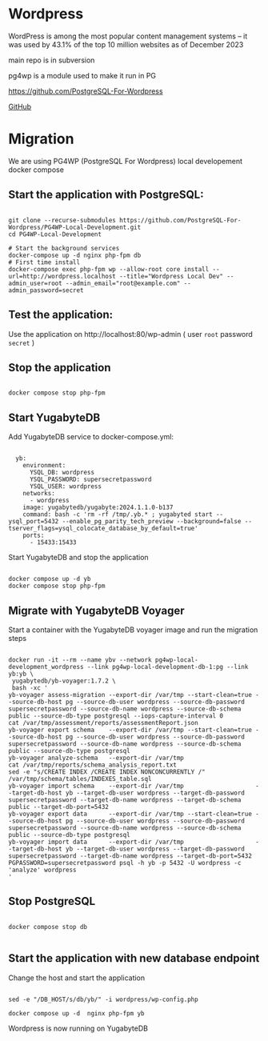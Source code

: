 # Wordpress

WordPress is among the most popular content management systems – it was used by 43.1% of the top 10 million websites as of December 2023

main repo is in subversion

pg4wp is a module used to make it run in PG

https://github.com/PostgreSQL-For-Wordpress

[GitHub](https://github.com/WordPress)

# Migration

We are using PG4WP (PostgreSQL For Wordpress) local developement docker compose

## Start the application with PostgreSQL:

```

git clone --recurse-submodules https://github.com/PostgreSQL-For-Wordpress/PG4WP-Local-Development.git
cd PG4WP-Local-Development

# Start the background services
docker-compose up -d nginx php-fpm db
# First time install
docker-compose exec php-fpm wp --allow-root core install --url=http://wordpress.localhost --title="Wordpress Local Dev" --admin_user=root --admin_email="root@example.com" --admin_password=secret

```
## Test the application:

Use the application on http://localhost:80/wp-admin ( user `root` password `secret` )

## Stop the application
```

docker compose stop php-fpm

```

## Start YugabyteDB

Add YugabyteDB service to docker-compose.yml:
```

  yb:
    environment:
      YSQL_DB: wordpress
      YSQL_PASSWORD: supersecretpassword
      YSQL_USER: wordpress
    networks:
      - wordpress
    image: yugabytedb/yugabyte:2024.1.1.0-b137
    command: bash -c 'rm -rf /tmp/.yb.* ; yugabyted start --ysql_port=5432 --enable_pg_parity_tech_preview --background=false --tserver_flags=ysql_colocate_database_by_default=true'
    ports:
      - 15433:15433

```

Start YugabyteDB and stop the application
```

docker compose up -d yb 
docker compose stop php-fpm

```

## Migrate with YugabyteDB Voyager
Start a container with the YugabyteDB voyager image and run the migration steps

```

docker run -it --rm --name ybv --network pg4wp-local-development_wordpress --link pg4wp-local-development-db-1:pg --link yb:yb \
 yugabytedb/yb-voyager:1.7.2 \
 bash -xc '
yb-voyager assess-migration --export-dir /var/tmp --start-clean=true --source-db-host pg --source-db-user wordpress --source-db-password supersecretpassword --source-db-name wordpress --source-db-schema public --source-db-type postgresql --iops-capture-interval 0
cat /var/tmp/assessment/reports/assessmentReport.json
yb-voyager export schema    --export-dir /var/tmp --start-clean=true --source-db-host pg --source-db-user wordpress --source-db-password supersecretpassword --source-db-name wordpress --source-db-schema public --source-db-type postgresql
yb-voyager analyze-schema   --export-dir /var/tmp
cat /var/tmp/reports/schema_analysis_report.txt
sed -e "s/CREATE INDEX /CREATE INDEX NONCONCURRENTLY /" /var/tmp/schema/tables/INDEXES_table.sql
yb-voyager import schema    --export-dir /var/tmp                    --target-db-host yb --target-db-user wordpress --target-db-password supersecretpassword --target-db-name wordpress --target-db-schema public --target-db-port=5432
yb-voyager export data      --export-dir /var/tmp --start-clean=true --source-db-host pg --source-db-user wordpress --source-db-password supersecretpassword --source-db-name wordpress --source-db-schema public --source-db-type postgresql
yb-voyager import data      --export-dir /var/tmp                    --target-db-host yb --target-db-user wordpress --target-db-password supersecretpassword --target-db-name wordpress --target-db-port=5432
PGPASSWORD=supersecretpassword psql -h yb -p 5432 -U wordpress -c 'analyze' wordpress
'

```

## Stop PostgreSQL

```

docker compose stop db


```

## Start the application with new database endpoint

Change the host and start the application

```

sed -e "/DB_HOST/s/db/yb/" -i wordpress/wp-config.php

docker compose up -d  nginx php-fpm yb

```

Wordpress is now running on YugabyteDB

